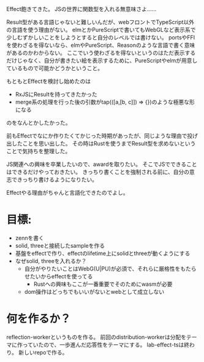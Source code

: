 Effect飽きてきた。
JSの世界に関数型を入れる無意味さよ……

Result型がある言語じゃないと難しいんだが、webフロントでTypeScript以外の言語を使う理由がない。
elmとかPureScriptで書いてもWebGLなど表示系で少しむずかしいことをしようとすると自分のレベルでは書けない。
portsやFFIを使わざるを得ないなら、elmやPureScript、Reasonのような言語で書く意味があるのかわからない。
ここでいう使わざるを得ないというのはただ表示するだけじゃなく、自分が書きたい絵を表示するために、PureScriptやelmが用意しているもので可能かどうかということ。

もともとEffectを検討し始めたのは

- RxJSにResultを持ってきたかった
- merge系の処理を行った後の引数がtap(([a,[b, c]]) => {})のような極悪な形になる

のをなんとかしたかった。

前もEffectでなにか作りたくてかじった時期があったが、同じような理由で投げ出したことを思い出した。
その時はRustを使うまでResult型を求めないということで気持ちを整理した。

JS関連への興味を卒業したいので、awardを取りたい。
そこでJSでできることはできるだけやっておきたい。
きっちり書くことを強制される前に、自分の意志できっちり書けるようになりたい。

Effectやる理由がちゃんと言語化できたのでよし。

# 目標:

- zennを書く
- solid, threeと接続したsampleを作る
- 基盤をeffectで作り、effectのlifetime上にsolidとthreeが動くようにする
- なぜsolid, threeを入れるか？
  - 自分がやりたいことはWebG(U|PU)が必須で、それらに厳格性をもたらせたいからeffectを使ってる
    - Rustへの興味もここが一番重要でそのためにwasmが必要
  - dom操作はどっちでもいいがないとwebとして成立しない

# 何を作るか？

reflection-workerというものを作る。
前回のdistribution-workerは分配をテーマに作っていたので、一歩進んだ応答性をテーマにする。
lab-effect-tsは終わり。
新しいrepoで作る。

